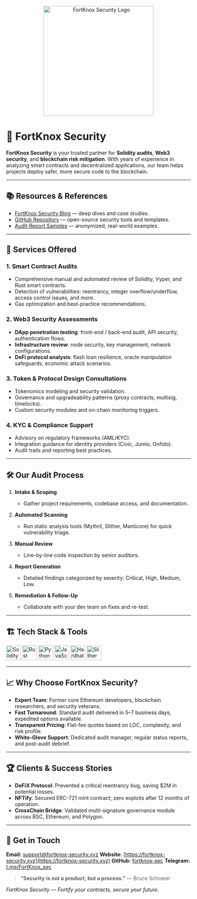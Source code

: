 <p align="center">
  <img src="fortknoxlogo.png" alt="FortKnox Security Logo" width="300"/>
</p>

# 🏰 FortKnox Security

**FortKnox Security** is your trusted partner for **Solidity audits**, **Web3 security**, and **blockchain risk mitigation**. With years of experience in analyzing smart contracts and decentralized applications, our team helps projects deploy safer, more secure code to the blockchain.

---

## 📚 Resources & References

* [FortKnox Security Blog](https://fortknox-security.xyz/blog) — deep dives and case studies.
* [GitHub Repository](https://github.com/fortknox-sec) — open-source security tools and templates.
* [Audit Report Samples](https://github.com/FortKnox-sec/Audits) — anonymized, real-world examples.

---

## 🚀 Services Offered

### 1. Smart Contract Audits

* Comprehensive manual and automated review of Solidity, Vyper, and Rust smart contracts.
* Detection of vulnerabilities: reentrancy, integer overflow/underflow, access control issues, and more.
* Gas optimization and best-practice recommendations.

### 2. Web3 Security Assessments

* **DApp penetration testing**: front-end / back-end audit, API security, authentication flows.
* **Infrastructure review**: node security, key management, network configurations.
* **DeFi protocol analysis**: flash loan resilience, oracle manipulation safeguards, economic attack scenarios.

### 3. Token & Protocol Design Consultations

* Tokenomics modeling and security validation.
* Governance and upgradeability patterns (proxy contracts, multisig, timelocks).
* Custom security modules and on-chain monitoring triggers.

### 4. KYC & Compliance Support

* Advisory on regulatory frameworks (AML/KYC).
* Integration guidance for identity providers (Civic, Jumio, Onfido).
* Audit trails and reporting best practices.

---

## 🛠 Our Audit Process

1. **Intake & Scoping**

   * Gather project requirements, codebase access, and documentation.
2. **Automated Scanning**

   * Run static analysis tools (Mythril, Slither, Manticore) for quick vulnerability triage.
3. **Manual Review**

   * Line-by-line code inspection by senior auditors.
4. **Report Generation**

   * Detailed findings categorized by severity: Critical, High, Medium, Low.
5. **Remediation & Follow-Up**

   * Collaborate with your dev team on fixes and re-test.

---

## 🏗️ Tech Stack & Tools

<p align="left">
  <img src="https://cdn.jsdelivr.net/gh/devicons/devicon/icons/solidity/solidity-original.svg" alt="Solidity" width="40"/>
  <img src="https://cdn.jsdelivr.net/gh/devicons/devicon/icons/rust/rust-original.svg" alt="Rust" width="40"/>
  <img src="https://cdn.jsdelivr.net/gh/devicons/devicon/icons/python/python-original.svg" alt="Python" width="40"/>
  <img src="https://cdn.jsdelivr.net/gh/devicons/devicon/icons/javascript/javascript-original.svg" alt="JavaScript" width="40"/>
  <img src="https://cdn.jsdelivr.net/gh/devicons/devicon/icons/hardhat/hardhat-plain.svg" alt="Hardhat" width="40"/>
  <img src="https://raw.githubusercontent.com/crytic/slither/master/docs/slither-logo.png" alt="Slither" width="40"/>
</p>

---

## 📈 Why Choose FortKnox Security?

* **Expert Team**: Former core Ethereum developers, blockchain researchers, and security veterans.
* **Fast Turnaround**: Standard audit delivered in 5–7 business days, expedited options available.
* **Transparent Pricing**: Flat-fee quotes based on LOC, complexity, and risk profile.
* **White-Glove Support**: Dedicated audit manager, regular status reports, and post-audit debrief.

---

## 🏆 Clients & Success Stories

* **DeFiX Protocol**: Prevented a critical reentrancy bug, saving \$2M in potential losses.
* **NFTify**: Secured ERC-721 mint contract; zero exploits after 12 months of operation.
* **CrossChain Bridge**: Validated multi-signature governance module across BSC, Ethereum, and Polygon.

---

## 💬 Get in Touch

**Email:** [support@fortknox-security.xyz](mailto:support@fortknox-security.xyz)
**Website:** [https://fortknox-security.xyz](https://fortknox-security.xyz)
**GitHub:** [fortknox-sec](https://github.com/fortknox-sec)
**Telegram:** [t.me/FortKnox\_sec](https://t.me/FortKnox_sec)

> **“Security is not a product, but a process.”** — Bruce Schneier

*FortKnox Security — Fortify your contracts, secure your future.*
